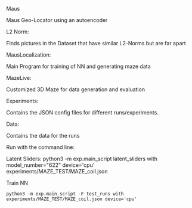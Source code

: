 Maus

Maus Geo-Locator using an autoencoder

L2 Norm:

Finds pictures in the Dataset that have similar L2-Norms but are far apart

MausLocalization:

Main Program for training of NN and generating maze data

MazeLive:

Customized 3D Maze for data generation and evaluation

Experiments:

Contains the JSON config files for different runs/experiments.

Data:

Contains the data for the runs

Run with the command line:

Latent Sliders:
	python3 -m exp.main_script latent_sliders with model_number="622" device='cpu' experiments/MAZE_TEST/MAZE_coil.json

Train NN

	python3 -m exp.main_script -F test_runs with experiments/MAZE_TEST/MAZE_coil.json device='cpu'

